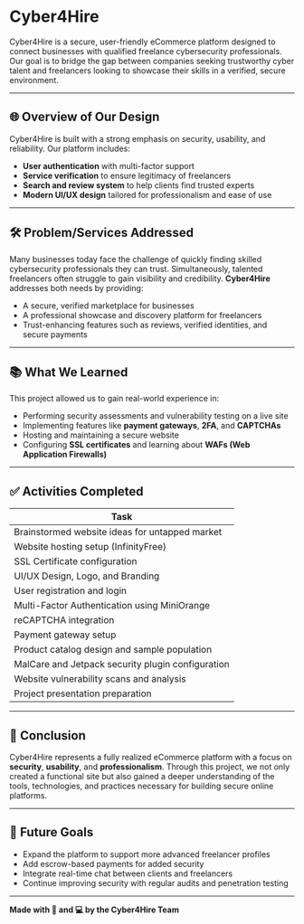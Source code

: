 # Cyber4Hire

Cyber4Hire is a secure, user-friendly eCommerce platform designed to connect businesses with qualified freelance cybersecurity professionals. Our goal is to bridge the gap between companies seeking trustworthy cyber talent and freelancers looking to showcase their skills in a verified, secure environment.

---

## 🌐 Overview of Our Design

Cyber4Hire is built with a strong emphasis on security, usability, and reliability. Our platform includes:

- **User authentication** with multi-factor support
- **Service verification** to ensure legitimacy of freelancers
- **Search and review system** to help clients find trusted experts
- **Modern UI/UX design** tailored for professionalism and ease of use

---

## 🛠️ Problem/Services Addressed

Many businesses today face the challenge of quickly finding skilled cybersecurity professionals they can trust. Simultaneously, talented freelancers often struggle to gain visibility and credibility. **Cyber4Hire** addresses both needs by providing:

- A secure, verified marketplace for businesses
- A professional showcase and discovery platform for freelancers
- Trust-enhancing features such as reviews, verified identities, and secure payments

---

## 📚 What We Learned

This project allowed us to gain real-world experience in:

- Performing security assessments and vulnerability testing on a live site
- Implementing features like **payment gateways**, **2FA**, and **CAPTCHAs**
- Hosting and maintaining a secure website
- Configuring **SSL certificates** and learning about **WAFs (Web Application Firewalls)**

---

## ✅ Activities Completed

| Task | 
|------|
| Brainstormed website ideas for untapped market | 
| Website hosting setup (InfinityFree) | 
| SSL Certificate configuration | 
| UI/UX Design, Logo, and Branding |
| User registration and login |
| Multi-Factor Authentication using MiniOrange |
| reCAPTCHA integration | 
| Payment gateway setup |
| Product catalog design and sample population | 
| MalCare and Jetpack security plugin configuration | 
| Website vulnerability scans and analysis |
| Project presentation preparation | 

---

## 📌 Conclusion

Cyber4Hire represents a fully realized eCommerce platform with a focus on **security**, **usability**, and **professionalism**. Through this project, we not only created a functional site but also gained a deeper understanding of the tools, technologies, and practices necessary for building secure online platforms.

---

## 🚀 Future Goals

- Expand the platform to support more advanced freelancer profiles
- Add escrow-based payments for added security
- Integrate real-time chat between clients and freelancers
- Continue improving security with regular audits and penetration testing

---

**Made with 🔐 and 💻 by the Cyber4Hire Team**
